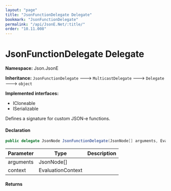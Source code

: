 ```yaml
---
layout: "page"
title: "JsonFunctionDelegate Delegate"
bookmark: "JsonFunctionDelegate"
permalink: "/api/JsonE.Net/:title/"
order: "10.11.008"
---
```

# JsonFunctionDelegate Delegate

**Namespace:** Json.JsonE

**Inheritance:**
`JsonFunctionDelegate`
 🡒 
`MulticastDelegate`
 🡒 
`Delegate`
 🡒 
`object`

**Implemented interfaces:**

- ICloneable
- ISerializable

Defines a signature for custom JSON-e functions.

#### Declaration

```c#
public delegate JsonNode JsonFunctionDelegate(JsonNode[] arguments, EvaluationContext context)
```

| Parameter | Type | Description |
|---|---|---|
| arguments | JsonNode[] |  |
| context | EvaluationContext |  |


#### Returns



